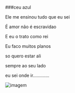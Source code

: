 ###ceu azul


Ele me ensinou tudo que eu sei

É amor não é escravidao

E eu o trato como rei

Eu faco muitos planos

so quero estar ali

sempre ao seu lado

 eu sei onde ir.............
 


![imagem](https://s2.glbimg.com/e5gJ3_BgUen-w6BG4hRvVBkVdIA=/s.glbimg.com/jo/g1/f/original/2016/02/08/gif-vila-isabel-tici.gif)
